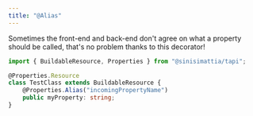 ```yaml
---
title: "@Alias"
---
```


Sometimes the front-end and back-end don't agree on what a property should be called, that's no problem thanks to this decorator!

```typescript
import { BuildableResource, Properties } from "@sinisimattia/tapi";

@Properties.Resource
class TestClass extends BuildableResource {
	@Properties.Alias("incomingPropertyName")
	public myProperty: string;
}
```

